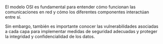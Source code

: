 
El modelo OSI es fundamental para entender cómo funcionan las comunicaciones en red y cómo los diferentes componentes interactúan entre sí.

Sin embargo, también es importante conocer las vulnerabilidades asociadas a cada capa para implementar medidas de seguridad adecuadas y proteger la integridad y confidencialidad de los datos.